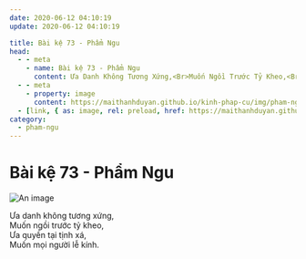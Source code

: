 ```yaml
---
date: 2020-06-12 04:10:19
update: 2020-06-12 04:10:19

title: Bài kệ 73 - Phẩm Ngu
head:
  - - meta
    - name: Bài kệ 73 - Phẩm Ngu
      content: Ưa Danh Không Tương Xứng,<Br>Muốn Ngồi Trước Tỷ Kheo,<Br>Ưa Quyền Tại Tịnh Xá,<Br>Muốn Mọi Người Lễ Kính.<Br>
  - - meta
    - property: image
      content: https://maithanhduyan.github.io/kinh-phap-cu/img/pham-ngu/pham-ngu-073.jpg
  - [link, { as: image, rel: preload, href: https://maithanhduyan.github.io/kinh-phap-cu/img/pham-ngu/pham-ngu-073.jpg }]
category:
  - pham-ngu
---
```


# Bài kệ 73 - Phẩm Ngu

![An image](/img/pham-ngu/pham-ngu-073.jpg)

Ưa danh không tương xứng,<br>Muốn ngồi trước tỷ kheo,<br>Ưa quyền tại tịnh xá,<br>Muốn mọi người lễ kính.<br>
